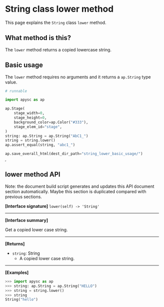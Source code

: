 # String class lower method

This page explains the `String` class `lower` method.

## What method is this?

The `lower` method returns a copied lowercase string.

## Basic usage

The `lower` method requires no arguments and it returns a `ap.String` type value.

```py
# runnable

import apysc as ap

ap.Stage(
    stage_width=0,
    stage_height=0,
    background_color=ap.Color("#333"),
    stage_elem_id="stage",
)
string: ap.String = ap.String("AbC1_")
string = string.lower()
ap.assert_equal(string, "abc1_")

ap.save_overall_html(dest_dir_path="string_lower_basic_usage/")
```

<iframe src="static/string_lower_basic_usage/index.html" width="0" height="0"></iframe>

## lower method API

<!-- Docstring: apysc._type.string_lower_mixin.StringLowerMixIn.lower -->

<span class="inconspicuous-txt">Note: the document build script generates and updates this API document section automatically. Maybe this section is duplicated compared with previous sections.</span>

**[Interface signature]** `lower(self) -> 'String'`<hr>

**[Interface summary]**

Get a copied lower case string.<hr>

**[Returns]**

- `string`: String
  - A copied lower case string.

<hr>

**[Examples]**

```py
>>> import apysc as ap
>>> string: ap.String = ap.String("HELLO")
>>> string = string.lower()
>>> string
String("hello")
```